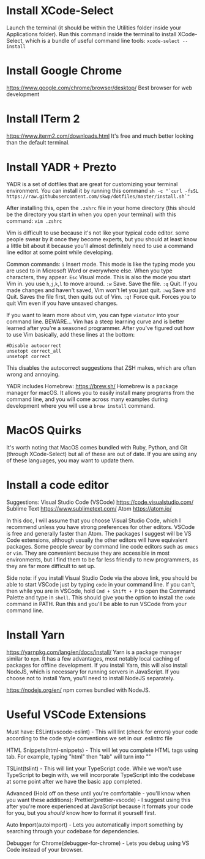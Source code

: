 # Install XCode-Select
Launch the terminal (it should be within the Utilities folder inside your Applications folder). Run this command inside the terminal to install XCode-Select, which is a bundle of useful command line tools:
`xcode-select --install`

# Install Google Chrome
https://www.google.com/chrome/browser/desktop/ Best browser for web development

# Install ITerm 2
https://www.iterm2.com/downloads.html It's free and much better looking than the default terminal.

# Install YADR + Prezto
YADR is a set of dotfiles that are great for customizing your terminal environment. You can install it by running this command
```sh -c "`curl -fsSL https://raw.githubusercontent.com/skwp/dotfiles/master/install.sh`"```

After installing this, open the `.zshrc` file in your home directory (this should be the directory you start in when you open your terminal) with this command:
`vim .zshrc`

Vim is difficult to use because it's not like your typical code editor. some people swear by it once they become experts, but you should at least know a little bit about it because you'll almost definitely need to use a command line editor at some point while developing.

Common commands:
`i` Insert mode. This mode is like the typing mode you are used to in Microsoft Word or everywhere else. When you type characters, they appear.
`Esc` Visual mode. This is also the mode you start Vim in. you use `h`,`j`,`k`,`l` to move around.
`:w` Save. Save the file.
`:q` Quit. If you made changes and haven't saved, Vim won't let you just quit.
`:wq` Save and Quit. Saves the file first, then quits out of Vim.
`:q!` Force quit. Forces you to quit Vim even if you have unsaved changes.

If you want to learn more about vim, you can type `vimtutor` into your command line. BEWARE... Vim has a steep learning curve and is better learned after you're a seasoned programmer.
After you've figured out how to use Vim basically, add these lines at the bottom:
```
#Disable autocorrect
unsetopt correct_all
unsetopt correct
```


This disables the autocorrect suggestions that ZSH makes, which are often wrong and annoying.

YADR includes Homebrew:
https://brew.sh/ Homebrew is a package manager for macOS. It allows you to easily install many programs from the command line, and you will come across many examples during development where you will use a `brew install` command.

# MacOS Quirks
It's worth noting that MacOS comes bundled with Ruby, Python, and Git (through XCode-Select) but all of these are out of date. If you are using any of these languages, you may want to update them.

# Install a code editor
Suggestions: 
Visual Studio Code (VSCode) https://code.visualstudio.com/
Sublime Text https://www.sublimetext.com/
Atom https://atom.io/

In this doc, I will assume that you choose Visual Studio Code, which I recommend unless you have strong preferences for other editors. VSCode is free and generally faster than Atom. The packages I suggest will be VS Code extensions, although usually the other editors will have equivalent packages. Some people swear by command line code editors such as `emacs` or `vim`. They are convenient because they are accessible in most environments, but I find them to be far less friendly to new programmers, as they are far more difficult to set up.

Side note: if you install Visual Studio Code via the above link, you should be able to start VSCode just by typing `code` in your command line. If you can't, then while you are in VSCode, hold `Cmd + Shift + P` to open the Command Palette and type in `shell`. This should give you the option to install the `code` command in PATH. Run this and you'll be able to run VSCode from your command line.

# Install Yarn
https://yarnpkg.com/lang/en/docs/install/
Yarn is a package manager similar to `npm`. It has a few advantages, most notably local caching of packages for offline development.
If you install Yarn, this will also install NodeJS, which is necessary for running servers in JavaScript. If you choose not to install Yarn, you'll need to install NodeJS separately.

https://nodejs.org/en/ npm comes bundled with NodeJS.

# Useful VSCode Extensions
Must have:
ESLint(vscode-eslint) - This will lint (check for errors) your code according to the code style conventions we set in our .eslintrc file

HTML Snippets(html-snippets) - This will let you complete HTML tags using tab. For example, typing "html" then "tab" will turn into "<html></html>"

TSLint(tslint) - This will lint your TypeScript code. While we won't use TypeScript to begin with, we will incorporate TypeScript into the codebase at some point after we have the basic app completed.

Advanced (Hold off on these until you're comfortable - you'll know when you want these additions):
Prettier(prettier-vscode) - I suggest using this after you're more experienced at JavaScript because it formats your code for you, but you *should* know how to format it yourself first.

Auto Import(autoimport) - Lets you automatically import something by searching through your codebase for dependencies.

Debugger for Chrome(debugger-for-chrome) - Lets you debug using VS Code instead of your browser.






